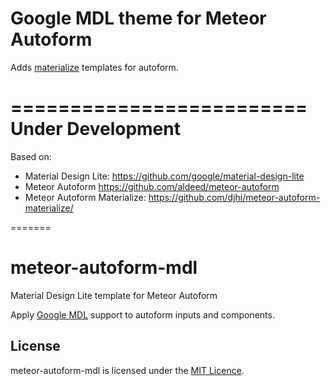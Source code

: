 Google MDL theme for Meteor Autoform
=========================
Adds [materialize](http://materializecss.com/) templates for autoform.


=========================
Under Development
=========================

Based on:
- Material Design Lite: https://github.com/google/material-design-lite
- Meteor Autoform https://github.com/aldeed/meteor-autoform
- Meteor Autoform Materialize: https://github.com/djhi/meteor-autoform-materialize/

=======
# meteor-autoform-mdl
Material Design Lite template for Meteor Autoform

Apply [Google MDL](http://www.getmdl.io/started/) support to autoform inputs and components.

## License
meteor-autoform-mdl is licensed under the [MIT Licence](LICENSE).
